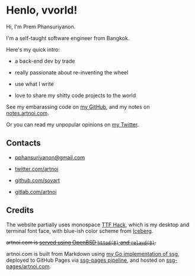 # Henlo, vvorld!

Hi, I'm Prem Phansuriyanon.

I'm a self-taught software engineer from Bangkok.

Here's my quick intro:

- a back-end dev by trade

- really passionate about re-inventing the wheel

- use what I write

- love to share my shitty code projects to the world

See my embarassing code on [my GitHub](https://github.com/soyart),
and my notes on [notes.artnoi.com](https://notes.artnoi.com/#/all-pages).

Or you can read my unpopular opinions on [my Twitter](https://twitter.com/artnoi).

## Contacts

- [pphansuriyanon@gmail.com](mailto:pphansuriyanon@gmail.com)

- [twitter.com/artnoi](https://twitter.com/artnoi)

- [github.com/soyart](https://github.com/soyart)

- [gitlab.com/artnoi](https://gitlab.com/artnoi)

## Credits

The website partially uses monospace [TTF Hack](https://sourcefoundry.org/hack/),
which is my desktop and terminal font face, with blue-ish color scheme from
[Iceberg](https://github.com/cocopon/iceberg.vim).

<s>artnoi.com is [served using OpenBSD `httpd(8)` and `relayd(8)`](/blog/2022/openbsd-https).</s>

artnoi.com is built from Markdown using [my Go implementation of ssg](https://github.com/soyart/ssg),
deployed to GitHub Pages via [ssg-pages pipeline](https://github.com/opensoy/ssg-pages),
and hosted on [ssg-pages/artnoi.com](https://github.com/soyart/artnoi.com).
